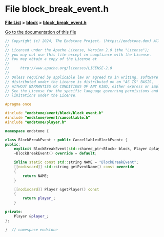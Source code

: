 

# File block\_break\_event.h

[**File List**](files.md) **>** [**block**](dir_992e9ad7dc69726476903ba283e33c71.md) **>** [**block\_break\_event.h**](block__break__event_8h.md)

[Go to the documentation of this file](block__break__event_8h.md)


```C++
// Copyright (c) 2024, The Endstone Project. (https://endstone.dev) All Rights Reserved.
//
// Licensed under the Apache License, Version 2.0 (the "License");
// you may not use this file except in compliance with the License.
// You may obtain a copy of the License at
//
//     http://www.apache.org/licenses/LICENSE-2.0
//
// Unless required by applicable law or agreed to in writing, software
// distributed under the License is distributed on an "AS IS" BASIS,
// WITHOUT WARRANTIES OR CONDITIONS OF ANY KIND, either express or implied.
// See the License for the specific language governing permissions and
// limitations under the License.

#pragma once

#include "endstone/event/block/block_event.h"
#include "endstone/event/cancellable.h"
#include "endstone/player.h"

namespace endstone {

class BlockBreakEvent : public Cancellable<BlockEvent> {
public:
    explicit BlockBreakEvent(std::shared_ptr<Block> block, Player &player) : Cancellable(block), player_(player) {}
    ~BlockBreakEvent() override = default;

    inline static const std::string NAME = "BlockBreakEvent";
    [[nodiscard]] std::string getEventName() const override
    {
        return NAME;
    }

    [[nodiscard]] Player &getPlayer() const
    {
        return player_;
    }

private:
    Player &player_;
};

}  // namespace endstone
```


